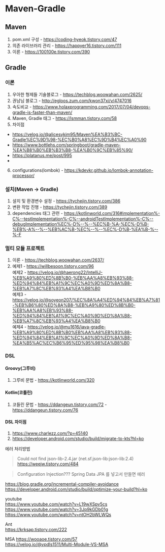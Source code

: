 # Maven-Gradle

## Maven
1. pom.xml 구성 - https://coding-hyeok.tistory.com/47
2. 의존 라이브러리 관리 - https://happyer16.tistory.com/111
3. 이론 - https://100100e.tistory.com/390

## Gradle

### 이론
1. 우아한 형제들 기술블로그 - https://techblog.woowahan.com/2625/
2. 권남님 블로그 - http://egloos.zum.com/kwon37xi/v/4747016
3. 속도비교 - https://www.holaxprogramming.com/2017/07/04/devops-gradle-is-faster-than-maven/
4. Maven, Gradle 태그 - https://lsmman.tistory.com/58
5. 차이점 
- https://velog.io/@alicesykim95/Maven%EA%B3%BC-Gradle%EC%9D%98-%EC%B0%A8%EC%9D%B4%EC%A0%90  
- https://www.bottlehs.com/springboot/gradle-maven-%EA%B8%B0%EB%B3%B8-%EA%B0%9C%EB%85%90/  
- https://platanus.me/post/995  
- 
6. configurations(lombok) - https://kdevkr.github.io/lombok-annotation-processor/

### 설치(Maven -> Gradle)
1. 설치 및 환경변수 설정 - https://tychejin.tistory.com/386
2. 변환 작업 진행 - https://tychejin.tistory.com/389
3. dependencies 태그 관련 - https://kotlinworld.com/316#implementation%-C%--testImplementation%-C%--androidTestImplementation%-C%--debugImplementation%EC%-D%--%--%EC%B-%A-%EC%-D%B-%EB%-A%--%--%EB%AC%B-%EC%--%--%EC%-D%B-%EA%B-%--%-F

### 멀티 모듈 프로젝트
1. 이론 - https://techblog.woowahan.com/2637/
2. 예제1 - https://willbesoon.tistory.com/96  
   예제2 - https://velog.io/@haerong22/IntelliJ-%EB%A9%80%ED%8B%B0-%EB%AA%A8%EB%93%88-%ED%94%84%EB%A1%9C%EC%A0%9D%ED%8A%B8-%EB%A7%8C%EB%93%A4%EA%B8%B0  
   예제3 - https://velog.io/@soyeon207/%EC%8A%A4%ED%94%84%EB%A7%81-%EB%B6%80%ED%8A%B8-%EB%A9%80%ED%8B%B0-%EB%AA%A8%EB%93%88-%ED%94%84%EB%A1%9C%EC%A0%9D%ED%8A%B8-%EB%A7%8C%EB%93%A4%EA%B8%B0  
   예제4 - https://velog.io/@mu1616/java-gradle-%EB%A9%80%ED%8B%B0%EB%AA%A8%EB%93%88-%ED%94%84%EB%A1%9C%EC%A0%9D%ED%8A%B8-%EA%B5%AC%EC%B6%95%ED%95%98%EA%B8%B0

### DSL
#### Groovy(그루비)
1. 그루비 문법 - https://kotlinworld.com/320

#### Kotlin(코틀린)
1. 코들린 문법 - https://ddangeun.tistory.com/72
              - https://ddangeun.tistory.com/76

#### DSL 차이점
1. https://www.charlezz.com/?p=45140
2. https://developer.android.com/studio/build/migrate-to-kts?hl=ko

에러 처리방법
> Could not find json-lib-2.4.jar (net.sf.json-lib:json-lib:2.4)  
> https://weejw.tistory.com/484


> Configuration Injection???
> Spring Data JPA 를 넣고서 만들면 에러

https://blog.gradle.org/incremental-compiler-avoidance  
https://developer.android.com/studio/build/optimize-your-build?hl=ko  

youtube  
https://www.youtube.com/watch?v=L19wXSpv5cs  
https://www.youtube.com/watch?v=3Jp9kGDb01g  
https://www.youtube.com/watch?v=ntOH2bWLWQs  

Ant  
https://krksap.tistory.com/222  

MSA
https://wooaoe.tistory.com/57  
https://velog.io/@vpdls1511/Multi-Module-VS-MSA  

